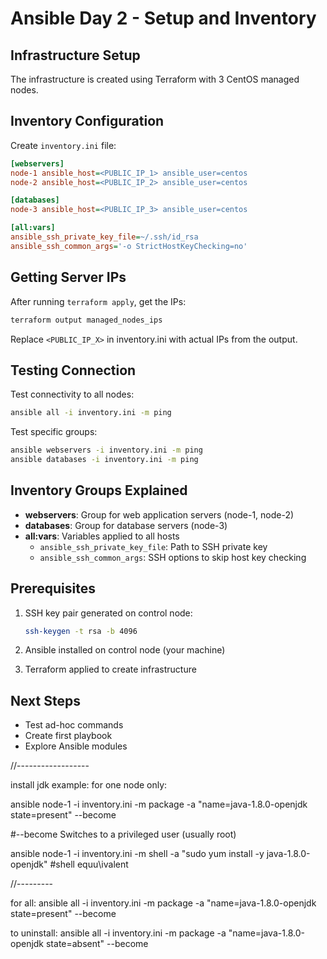 # Ansible Day 2 - Setup and Inventory

## Infrastructure Setup

The infrastructure is created using Terraform with 3 CentOS managed nodes.

## Inventory Configuration

Create `inventory.ini` file:

```ini
[webservers]
node-1 ansible_host=<PUBLIC_IP_1> ansible_user=centos
node-2 ansible_host=<PUBLIC_IP_2> ansible_user=centos

[databases]
node-3 ansible_host=<PUBLIC_IP_3> ansible_user=centos

[all:vars]
ansible_ssh_private_key_file=~/.ssh/id_rsa
ansible_ssh_common_args='-o StrictHostKeyChecking=no'
```

## Getting Server IPs

After running `terraform apply`, get the IPs:

```bash
terraform output managed_nodes_ips
```

Replace `<PUBLIC_IP_X>` in inventory.ini with actual IPs from the output.

## Testing Connection

Test connectivity to all nodes:

```bash
ansible all -i inventory.ini -m ping
```

Test specific groups:

```bash
ansible webservers -i inventory.ini -m ping
ansible databases -i inventory.ini -m ping
```

## Inventory Groups Explained

- **webservers**: Group for web application servers (node-1, node-2)
- **databases**: Group for database servers (node-3)
- **all:vars**: Variables applied to all hosts
  - `ansible_ssh_private_key_file`: Path to SSH private key
  - `ansible_ssh_common_args`: SSH options to skip host key checking

## Prerequisites

1. SSH key pair generated on control node:
   ```bash
   ssh-keygen -t rsa -b 4096
   ```

2. Ansible installed on control node (your machine)

3. Terraform applied to create infrastructure

## Next Steps

- Test ad-hoc commands
- Create first playbook
- Explore Ansible modules


//------------------

install jdk example:
for one node only:

ansible node-1 -i inventory.ini -m package -a "name=java-1.8.0-openjdk state=present" --become 

#--become  Switches to a privileged user (usually root)

ansible node-1 -i inventory.ini -m shell -a "sudo yum install -y java-1.8.0-openjdk" #shell equu\ivalent


//---------

for all:
ansible all -i inventory.ini -m package -a "name=java-1.8.0-openjdk state=present" --become

to uninstall:
ansible all -i inventory.ini -m package -a "name=java-1.8.0-openjdk state=absent" --become


